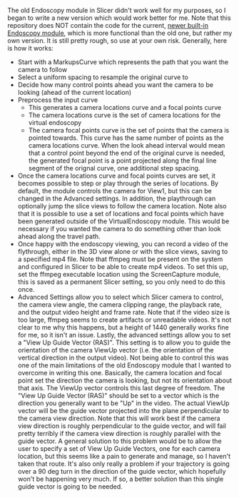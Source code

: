The old Endoscopy module in Slicer didn't work well for my purposes, so I began to write a new version which would work better for me.  Note that this repository does NOT contain the code for the current, [newer built-in Endoscopy module](https://github.com/Slicer/Slicer/blob/main/Modules/Scripted/Endoscopy/Endoscopy.py), which is more functional than the old one, but rather my own version.  It is still pretty rough, so use at your own risk.
Generally, here is how it works:
* Start with a MarkupsCurve which represents the path that you want the camera to follow
* Select a uniform spacing to resample the original curve to
* Decide how many control points ahead you want the camera to be looking (ahead of the current location)
* Preprocess the input curve
  * This generates a camera locations curve and a focal points curve
  * The camera locations curve is the set of camera locations for the virtual endoscopy
  * The camera focal points curve is the set of points that the camera is pointed towards.  This curve has the same number of points as the camera locations curve.  When the look ahead interval would mean that a control point beyond the end of the original curve is needed, the generated focal point is a point projected along the final line segment of the orignal curve, one additional step spacing.
* Once the camera locations curve and focal points curves are set, it becomes possible to step or play through the series of locations.  By default, the module controls the camera for View1, but this can be changed in the Advanced settings. In addition, the playthrough can optionally jump the slice views to follow the camera location. Note also that it is possible to use a set of locations and focal points which have been generated outside of the VirtualEndoscopy module.  This would be necessary if you wanted the camera to do something other than look ahead along the travel path. 
* Once happy with the endoscopy viewing, you can record a video of the flythrough, either in the 3D view alone or with the slice views, saving to a specified mp4 file.  Note that ffmpeg must be present on the system and configured in Slicer to be able to create mp4 videos. To set this up, set the ffmpeg executable location using the ScreenCapture module, this is saved as a permanent Slicer setting, so you only need to do this once.
* Advanced Settings allow you to select which Slicer camera to control, the camera view angle, the camera clipping range, the playback rate, and the output video height and frame rate.  Note that if the video size is too large, ffmpeg seems to create artifacts or unreadable videos.  It's not clear to me why this happens, but a height of 1440 generally works fine for me, so it isn't an issue.  Lastly, the advanced settings allow you to set a "View Up Guide Vector (RAS)".  This setting is to allow you to guide the orientation of the camera ViewUp vector (i.e. the orientation of the vertical direction in the output video).  Not being able to control this was one of the main limitations of the old Endoscopy module that I wanted to overcome in writing this one.  Basically, the camera location and focal point set the direction the camera is looking, but not its orientation about that axis.  The ViewUp vector controls this last degree of freedom. The "View Up Guide Vector (RAS)" should be set to a vector which is the direction you generally want to be "Up" in the video.  The actual ViewUp vector will be the guide vector projected into the plane perpendicular to the camera view direction. Note that this will work best if the camera view direction is roughly perpendicular to the guide vector, and will fail pretty terribly if the camera view direction is roughly parallel with the guide vector. A general solution to this problem would be to allow the user to specify a set of View Up Guide Vectors, one for each camera location, but this seems like a pain to generate and manage, so I haven't taken that route.  It's also only really a problem if your trajectory is going over a 90 deg turn in the direction of the guide vector, which hopefully won't be happening very much.  If so, a better solution than this single guide vector is going to be needed. 
